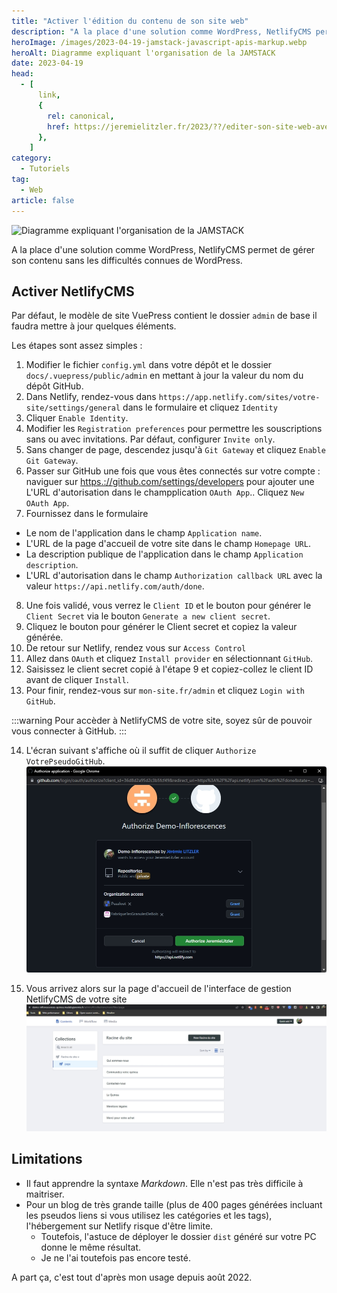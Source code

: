 ```yaml
---
title: "Activer l'édition du contenu de son site web"
description: "A la place d'une solution comme WordPress, NetlifyCMS permet de gérer son contenu sans les difficultés connues de WordPress."
heroImage: /images/2023-04-19-jamstack-javascript-apis-markup.webp
heroAlt: Diagramme expliquant l'organisation de la JAMSTACK
date: 2023-04-19
head:
  - [
      link,
      {
        rel: canonical,
        href: https://jeremielitzler.fr/2023/??/editer-son-site-web-avec-netlifycms/,
      },
    ]
category:
  - Tutoriels
tag:
  - Web
article: false
---
```


![Diagramme expliquant l'organisation de la JAMSTACK](/images/2023-04-19-jamstack-javascript-apis-markup.webp 'Image issue de l\'article ["New to Jamstack? Everything You Need to Know to Get Started"](https://snipcart.com/blog/jamstack) de Snipcart.')

A la place d'une solution comme WordPress, NetlifyCMS permet de gérer son contenu sans les difficultés connues de WordPress.

<!-- more -->

## Activer NetlifyCMS

Par défaut, le modèle de site VuePress contient le dossier `admin` de base il faudra mettre à jour quelques éléments.

Les étapes sont assez simples :

1. Modifier le fichier `config.yml` dans votre dépôt et le dossier `docs/.vuepress/public/admin` en mettant à jour la valeur du nom du dépôt GitHub.
2. Dans Netlify, rendez-vous dans `https://app.netlify.com/sites/votre-site/settings/general` dans le formulaire et cliquez `Identity`
3. Cliquer `Enable Identity`.
4. Modifier les `Registration preferences` pour permettre les souscriptions sans ou avec invitations. Par défaut, configurer `Invite only`.
5. Sans changer de page, descendez jusqu'à `Git Gateway` et cliquez `Enable Git Gateway`.
6. Passer sur GitHub une fois que vous êtes connectés sur votre compte : naviguer sur [https.://github.com/settings/developers](https://github.com/settings/developers) pour ajouter une L'URL d'autorisation dans le champplication `OAuth App`.. Cliquez `New OAuth App`.
7. Fournissez dans le formulaire

- Le nom de l'application dans le champ `Application name`.
- L'URL de la page d'accueil de votre site dans le champ `Homepage URL`.
- La description publique de l'application dans le champ `Application description`.
- L'URL d'autorisation dans le champ `Authorization callback URL` avec la valeur `https://api.netlify.com/auth/done`.

8. Une fois validé, vous verrez le `Client ID` et le bouton pour générer le `Client Secret` via le bouton `Generate a new client secret`.
9. Cliquez le bouton pour générer le Client secret et copiez la valeur générée.
10. De retour sur Netlify, rendez vous sur `Access Control`
11. Allez dans `OAuth` et cliquez `Install provider` en sélectionnant `GitHub`.
12. Saisissez le client secret copié à l'étape 9 et copiez-collez le client ID avant de cliquer `Install`.
13. Pour finir, rendez-vous sur `mon-site.fr/admin` et cliquez `Login with GitHub`.

:::warning Pour accèder à NetlifyCMS de votre site, soyez sûr de pouvoir vous connecter à GitHub.
:::

14. L'écran suivant s'affiche où il suffit de cliquer `Authorize VotrePseudoGitHub`.
    ![Ecran d'autorisation pour netlify.com vers GitHub.com](./images/ecran-dautorisation-pour-netlify.com-vers-github.com.jpg)

15. Vous arrivez alors sur la page d'accueil de l'interface de gestion NetlifyCMS de votre site
    ![Accueil de NetlifyCMS d'un site démonstration](./images/accueil-de-netlifycms-dun-site-demonstration.jpg)

## Limitations

- Il faut apprendre la syntaxe _Markdown_. Elle n'est pas très difficile à maitriser.
- Pour un blog de très grande taille (plus de 400 pages générées incluant les pseudos liens si vous utilisez les catégories et les tags), l'hébergement sur Netlify risque d'être limite.
  - Toutefois, l'astuce de déployer le dossier `dist` généré sur votre PC donne le même résultat.
  - Je ne l'ai toutefois pas encore testé.

A part ça, c'est tout d'après mon usage depuis août 2022.
